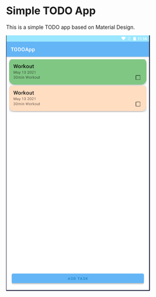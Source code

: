 # Simple TODO App

This is a simple TODO app based on Material Design. 

![TODO APP](https://github.com/usndangol97/Android-TODO-App/blob/main/SimpleTODOApp/todoApp1.PNG)
